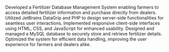 Developed a Fertilizer Database Management System enabling farmers to access detailed fertilizer information and purchase directly from dealers.
Utilized JetBrains DataGrip and PHP to design server-side functionalities for seamless user interactions.
Implemented responsive client-side interfaces using HTML, CSS, and JavaScript for enhanced usability.
Designed and managed a MySQL database to securely store and retrieve fertilizer details.
Optimized the system for efficient data handling, improving the user experience for farmers and dealers alike.
